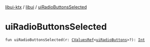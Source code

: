 [libui-ktx](../index.md) / [libui](index.md) / [uiRadioButtonsSelected](./ui-radio-buttons-selected.md)

# uiRadioButtonsSelected

`fun uiRadioButtonsSelected(r: `[`CValuesRef`](../kotlinx.cinterop/-c-values-ref/index.md)`<`[`uiRadioButtons`](ui-radio-buttons.md)`>?): `[`Int`](https://kotlinlang.org/api/latest/jvm/stdlib/kotlin/-int/index.html)